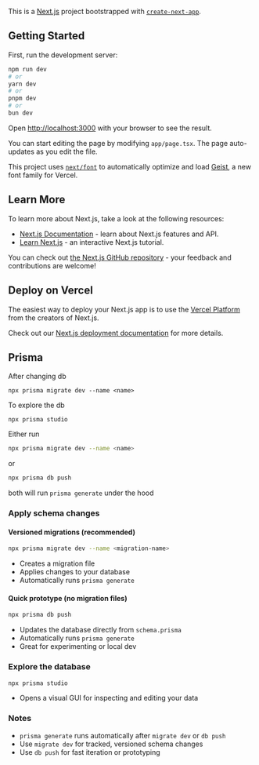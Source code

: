 This is a [Next.js](https://nextjs.org) project bootstrapped with [`create-next-app`](https://nextjs.org/docs/app/api-reference/cli/create-next-app).

## Getting Started

First, run the development server:

```bash
npm run dev
# or
yarn dev
# or
pnpm dev
# or
bun dev
```

Open [http://localhost:3000](http://localhost:3000) with your browser to see the result.

You can start editing the page by modifying `app/page.tsx`. The page auto-updates as you edit the file.

This project uses [`next/font`](https://nextjs.org/docs/app/building-your-application/optimizing/fonts) to automatically optimize and load [Geist](https://vercel.com/font), a new font family for Vercel.

## Learn More

To learn more about Next.js, take a look at the following resources:

- [Next.js Documentation](https://nextjs.org/docs) - learn about Next.js features and API.
- [Learn Next.js](https://nextjs.org/learn) - an interactive Next.js tutorial.

You can check out [the Next.js GitHub repository](https://github.com/vercel/next.js) - your feedback and contributions are welcome!

## Deploy on Vercel

The easiest way to deploy your Next.js app is to use the [Vercel Platform](https://vercel.com/new?utm_medium=default-template&filter=next.js&utm_source=create-next-app&utm_campaign=create-next-app-readme) from the creators of Next.js.

Check out our [Next.js deployment documentation](https://nextjs.org/docs/app/building-your-application/deploying) for more details.

## Prisma

After changing db

```shell
npx prisma migrate dev --name <name>
```

To explore the db

```shell
npx prisma studio
```

Either run

```bash
npx prisma migrate dev --name <name>
```

or

```bash
npx prisma db push
```

both will run `prisma generate` under the hood

### Apply schema changes

#### Versioned migrations (recommended)

```bash
npx prisma migrate dev --name <migration-name>
```

- Creates a migration file
- Applies changes to your database
- Automatically runs `prisma generate`

#### Quick prototype (no migration files)

```bash
npx prisma db push
```

- Updates the database directly from `schema.prisma`
- Automatically runs `prisma generate`
- Great for experimenting or local dev

### Explore the database

```bash
npx prisma studio
```

- Opens a visual GUI for inspecting and editing your data

### Notes

- `prisma generate` runs automatically after `migrate dev` or `db push`
- Use `migrate dev` for tracked, versioned schema changes
- Use `db push` for fast iteration or prototyping

